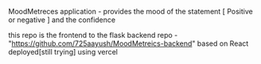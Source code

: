 MoodMetreces application - provides the mood of the statement [ Positive or negative ] and the confidence

this repo is the frontend to the flask backend repo - "https://github.com/725aayush/MoodMetreics-backend"
based on React 
deployed[still trying] using vercel
